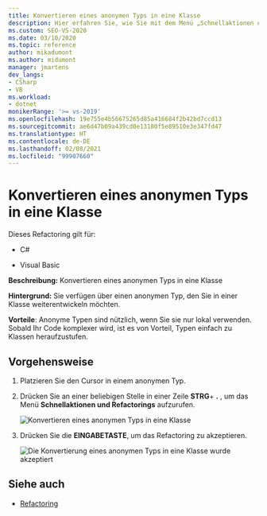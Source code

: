 ```yaml
---
title: Konvertieren eines anonymen Typs in eine Klasse
description: Hier erfahren Sie, wie Sie mit dem Menü „Schnellaktionen und Refactorings…“ einen anonymen Typ in eine Klasse in Visual Studio konvertieren.
ms.custom: SEO-VS-2020
ms.date: 03/10/2020
ms.topic: reference
author: mikadumont
ms.author: midumont
manager: jmartens
dev_langs:
- CSharp
- VB
ms.workload:
- dotnet
monikerRange: '>= vs-2019'
ms.openlocfilehash: 19e755e4b56675265d85a416684f2b42bd7ccd13
ms.sourcegitcommit: ae6d47b09a439cd0e13180f5e89510e3e347fd47
ms.translationtype: HT
ms.contentlocale: de-DE
ms.lasthandoff: 02/08/2021
ms.locfileid: "99907660"
---
```

# <a name="convert-anonymous-type-to-class"></a>Konvertieren eines anonymen Typs in eine Klasse

Dieses Refactoring gilt für:

- C#

- Visual Basic

**Beschreibung:** Konvertieren eines anonymen Typs in eine Klasse

**Hintergrund:** Sie verfügen über einen anonymen Typ, den Sie in einer Klasse weiterentwickeln möchten.

**Vorteile**: Anonyme Typen sind nützlich, wenn Sie sie nur lokal verwenden. Sobald Ihr Code komplexer wird, ist es von Vorteil, Typen einfach zu Klassen heraufzustufen.

## <a name="how-to"></a>Vorgehensweise

1. Platzieren Sie den Cursor in einem anonymen Typ.
2. Drücken Sie an einer beliebigen Stelle in einer Zeile **STRG**+ **.** , um das Menü **Schnellaktionen und Refactorings** aufzurufen.

   ![Konvertieren eines anonymen Typs in eine Klasse](media/convert-anon-to-class.png)

2. Drücken Sie die **EINGABETASTE**, um das Refactoring zu akzeptieren.

   ![Die Konvertierung eines anonymen Typs in eine Klasse wurde akzeptiert](media/convert-anon-to-class-complete.png)

## <a name="see-also"></a>Siehe auch

- [Refactoring](../refactoring-in-visual-studio.md)
